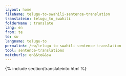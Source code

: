 ```yaml
---
layout: home
fileName: telugu-to-swahili-sentence-translation
translatein: telugu_to_swahili
folderName : translate
lang: en
from: te
to: sw
langname: telugu-to
permalink: /sw/telugu-to-swahili-sentence-translation
tool: sentence-translations
matchurls: en&&te&&sw
---
```

{% include section/translateinto.html %}
